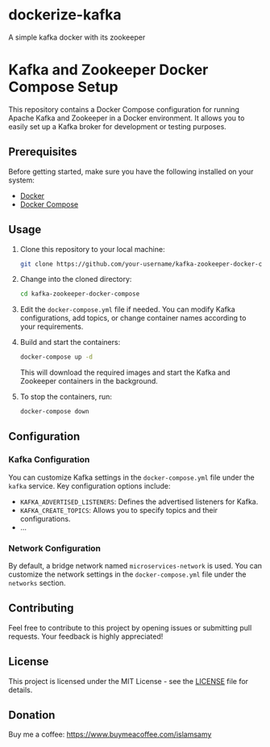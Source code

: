 # dockerize-kafka
A simple kafka docker with its zookeeper
# Kafka and Zookeeper Docker Compose Setup

This repository contains a Docker Compose configuration for running Apache Kafka and Zookeeper in a Docker environment. It allows you to easily set up a Kafka broker for development or testing purposes.

## Prerequisites

Before getting started, make sure you have the following installed on your system:

- [Docker](https://docs.docker.com/get-docker/)
- [Docker Compose](https://docs.docker.com/compose/install/)

## Usage

1. Clone this repository to your local machine:

    ```bash
    git clone https://github.com/your-username/kafka-zookeeper-docker-compose.git
    ```

2. Change into the cloned directory:

    ```bash
    cd kafka-zookeeper-docker-compose
    ```

3. Edit the `docker-compose.yml` file if needed. You can modify Kafka configurations, add topics, or change container names according to your requirements.

4. Build and start the containers:

    ```bash
    docker-compose up -d
    ```

   This will download the required images and start the Kafka and Zookeeper containers in the background.

5. To stop the containers, run:

    ```bash
    docker-compose down
    ```

## Configuration

### Kafka Configuration

You can customize Kafka settings in the `docker-compose.yml` file under the `kafka` service. Key configuration options include:

- `KAFKA_ADVERTISED_LISTENERS`: Defines the advertised listeners for Kafka.
- `KAFKA_CREATE_TOPICS`: Allows you to specify topics and their configurations.
- ...

### Network Configuration

By default, a bridge network named `microservices-network` is used. You can customize the network settings in the `docker-compose.yml` file under the `networks` section.

## Contributing

Feel free to contribute to this project by opening issues or submitting pull requests. Your feedback is highly appreciated!

## License

This project is licensed under the MIT License - see the [LICENSE](LICENSE) file for details.

## Donation

Buy me a coffee: https://www.buymeacoffee.com/islamsamy
